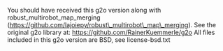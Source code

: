 You should have received this g2o version along with robust_multirobot_map_merging (https://github.com/lajoiepy/robust\_multirobot\_map\_merging).
See the original g2o library at: https://github.com/RainerKuemmerle/g2o
All files included in this g2o version are BSD, see license-bsd.txt
